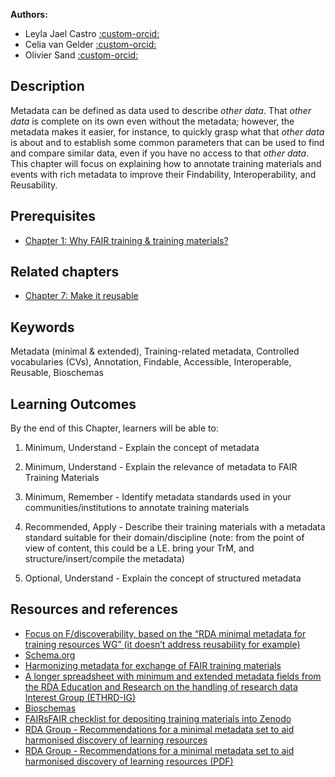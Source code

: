 
**Authors:**

- Leyla Jael Castro [:custom-orcid:](https://orcid.org/0000-0003-3986-0510)
- Celia van Gelder [:custom-orcid:](https://orcid.org/0000-0002-0223-2329)
- Olivier Sand [:custom-orcid:](https://orcid.org/0000-0003-1465-1640)

## Description
Metadata can be defined as data used to describe _other data_. That _other data_ is complete on its own even without the metadata; however, the metadata makes it easier, for instance, to quickly grasp what that _other data_ is about and to establish some common parameters that can be used to find and compare similar data, even if you have no access to that _other data_. This chapter will focus on explaining how to annotate training materials and events with rich metadata to improve their Findability, Interoperability, and Reusability.
## Prerequisites
* [Chapter 1: Why FAIR training & training materials?](https://elixir-fair-training.github.io/FAIR-training-handbook/chapters/chapter_01/)
## Related chapters
* [Chapter 7: Make it reusable](https://elixir-fair-training.github.io/FAIR-training-handbook/chapters/chapter_07/)
## Keywords
Metadata (minimal & extended), Training-related metadata, Controlled vocabularies (CVs), Annotation, Findable, Accessible, Interoperable, Reusable, Bioschemas
## Learning Outcomes
By the end of this Chapter, learners will be able to:

1. Minimum, Understand - Explain the concept of metadata 

2. Minimum, Understand - Explain the relevance of metadata to FAIR Training Materials

3. Minimum, Remember - Identify metadata standards used in your communities/institutions to annotate training materials

4. Recommended, Apply - Describe their training materials with a metadata standard suitable for their domain/discipline (note: from the point of view of content, this could be a LE. bring your TrM, and structure/insert/compile the metadata)

5. Optional, Understand - Explain the concept of structured metadata
## Resources and references
- [Focus on F/discoverability, based on the “RDA minimal metadata for training resources WG” (it doesn’t address reusability for example)](https://wiki.eoscfuture.eu/display/PUBLIC/RDA+Minimal+Metadata+for+Learning+Resources)
- [Schema.org](http://schema.org/)
 - [Harmonizing metadata for exchange of FAIR training materials](https://zenodo.org/record/4434615#.YWmA2RpBz-j)
- [A longer spreadsheet with minimum and extended metadata fields from the RDA Education and Research on the handling of research data Interest Group (ETHRD-IG)](https://docs.google.com/spreadsheets/d/1YMWCwKDm-VF1jo5s3lEpW-mlY9hvmw9IJdUYN6KdDi4/edit#gid=854564199)
- [Bioschemas](https://bioschemas.org/profiles#nav-draft)
- [FAIRsFAIR checklist  for depositing training materials into Zenodo](https://doi.org/10.5281/zenodo.5494525)
- [RDA Group - Recommendations for a minimal metadata set to aid harmonised discovery of learning resources](https://www.rd-alliance.org/group/education-and-training-handling-research-data-ig/outcomes/recommendations-minimal-metadata-set)
- [RDA Group - Recommendations for a minimal metadata set to aid harmonised discovery of learning resources (PDF)](https://www.rd-alliance.org/system/files/Recommondations_MinimalMD4LearningResources.pdf)
